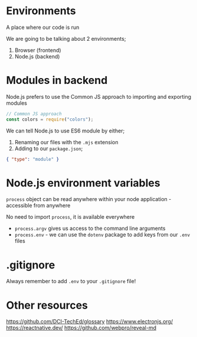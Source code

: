 # Environments

A place where our code is run

We are going to be talking about 2 environments;

1. Browser (frontend)
2. Node.js (backend)

# Modules in backend

Node.js prefers to use the Common JS approach to importing and exporting modules

```js
// Common JS approach
const colors = require("colors");
```

We can tell Node.js to use ES6 module by either;

1. Renaming our files with the `.mjs` extension
2. Adding to our `package.json`;

```json
{ "type": "module" }
```

# Node.js environment variables

`process` object can be read anywhere within your node application - accessible from anywhere

No need to import `process`, it is available everywhere

- `process.argv` gives us access to the command line arguments
- `process.env` - we can use the `dotenv` package to add keys from our `.env` files

# .gitignore

Always remember to add `.env` to your `.gitignore` file!

# Other resources

https://github.com/DCI-TechEd/glossary
https://www.electronjs.org/
https://reactnative.dev/
https://github.com/webpro/reveal-md
